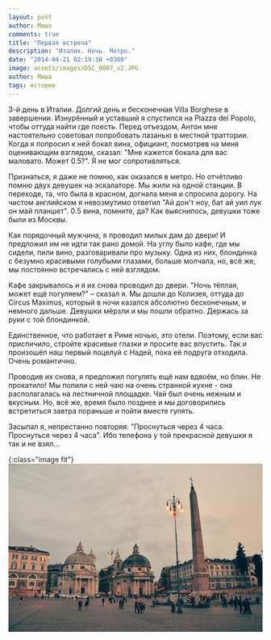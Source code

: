 ```yaml
---
layout: post
author: Миша
comments: true
title: "Первая встреча"
description: "Италия. Ночь. Метро."
date: "2014-04-21 02:19:38 +0300"
image: assets/images/DSC_0007_v2.JPG
author: Миша
tags: истории
---
```


3-й день в Италии. Долгий день и бесконечная Villa Borghese в завершении. Изнурённый и уставший я спустился на Piazza del Popolo, чтобы оттуда найти где поесть. Перед отъездом, Антон мне настоятельно советовал попробовать лазанью в местной траттории. Когда я попросил к ней бокал вина, официант, посмотрев на меня оценивающим взглядом, сказал: "Мне кажется бокала для вас маловато. Может 0.5?". Я не мог сопротивляться.

Признаться, я даже не помню, как оказался в метро. Но отчётливо помню двух девушек на эскалаторе. Мы жили на одной станции. В переходе, та, что была в красном, догнала меня и спросила дорогу. На чистом английском я невозмутимо ответил "Ай дон'т ноу, бат ай уил лук он май планшет". 0.5 вина, помните, да? Как выяснилось, девушки тоже были из Москвы.

Как порядочный мужчина, я проводил милых дам до двери! И предложил им не идти так рано домой. На углу было кафе, где мы сидели, пили вино, разговаривали про музыку. Одна из них, блондинка с безумно красивыми голубыми глазами, больше молчала, но, всё же, мы постоянно встречались с ней взглядом.

Кафе закрывалось и я их снова проводил до двери. "Ночь тёплая, может ещё погуляем?" – сказал я. Мы дошли до Колизея, оттуда до Circus Maximus, который в ночи казался абсолютно бесконечным, и немного дальше. Девушки мёрзли и мы пошли обратно. Держась за руки с той блондинкой.

Единственное, что работает в Риме ночью, это отели. Поэтому, если вас приспичило, стройте красивые глазки и просите вас впустить. Так и произошёл наш первый поцелуй с Надей, пока её подруга отходила. Очень романтично.

Проводив их снова, я предложил погулять ещё нам вдвоём, но блин. Не прокатило! Мы попили с ней чаю на очень странной кухне - она располагалась на лестничной площадке. Чай был очень нежным и вкусным. Но, всё же, время было позднее и мы договорились встретиться завтра пораньше и пойти вместе гулять.

Засыпал я, непрестанно повторяя: "Проснуться через 4 часа. Проснуться через 4 часа". Ибо телефона у той прекрасной девушки я так и не взял...

{:class="image fit"}
![Piazza del Popolo](/assets/images/PiazzaDelPopolo.jpg)
